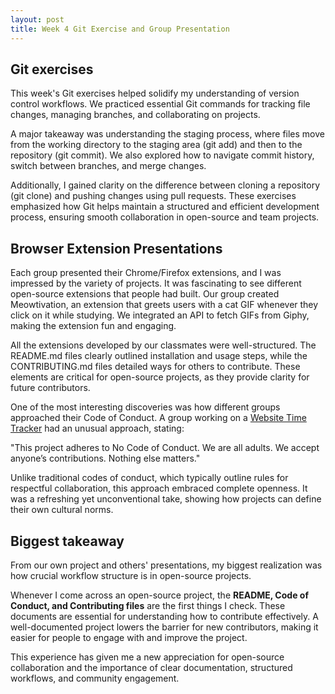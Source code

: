 ```yaml
---
layout: post
title: Week 4 Git Exercise and Group Presentation
---
```


## Git exercises
This week's Git exercises helped solidify my understanding of version control workflows. We practiced essential Git commands for tracking file changes, managing branches, and collaborating on projects.

A major takeaway was understanding the staging process, where files move from the working directory to the staging area (git add) and then to the repository (git commit). We also explored how to navigate commit history, switch between branches, and merge changes.

Additionally, I gained clarity on the difference between cloning a repository (git clone) and pushing changes using pull requests. These exercises emphasized how Git helps maintain a structured and efficient development process, ensuring smooth collaboration in open-source and team projects.
<!--more-->

## Browser Extension Presentations
Each group presented their Chrome/Firefox extensions, and I was impressed by the variety of projects. It was fascinating to see different open-source extensions that people had built.
Our group created Meowtivation, an extension that greets users with a cat GIF whenever they click on it while studying. We integrated an API to fetch GIFs from Giphy, making the extension fun and engaging.

All the extensions developed by our classmates were well-structured. The README.md files clearly outlined installation and usage steps, while the CONTRIBUTING.md files detailed ways for others to contribute. These elements are critical for open-source projects, as they provide clarity for future contributors.

One of the most interesting discoveries was how different groups approached their Code of Conduct. A group working on a [Website Time Tracker](https://github.com/ossd-s25/websiteTimeTracker) had an unusual approach, stating:

"This project adheres to No Code of Conduct. We are all adults. We accept anyone’s contributions. Nothing else matters."

Unlike traditional codes of conduct, which typically outline rules for respectful collaboration, this approach embraced complete openness. It was a refreshing yet unconventional take, showing how projects can define their own cultural norms.

## Biggest takeaway
From our own project and others' presentations, my biggest realization was how crucial workflow structure is in open-source projects.

Whenever I come across an open-source project, the **README, Code of Conduct, and Contributing files** are the first things I check. These documents are essential for understanding how to contribute effectively. A well-documented project lowers the barrier for new contributors, making it easier for people to engage with and improve the project.

This experience has given me a new appreciation for open-source collaboration and the importance of clear documentation, structured workflows, and community engagement.
